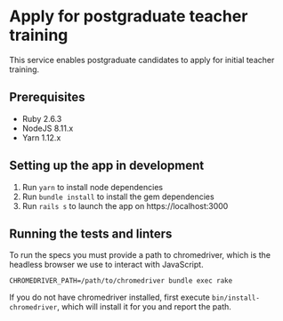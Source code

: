 # Apply for postgraduate teacher training

This service enables postgraduate candidates to apply for initial teacher
training.

## Prerequisites

- Ruby 2.6.3
- NodeJS 8.11.x
- Yarn 1.12.x

## Setting up the app in development

1. Run `yarn` to install node dependencies
2. Run `bundle install` to install the gem dependencies
3. Run `rails s` to launch the app on https://localhost:3000

## Running the tests and linters

To run the specs you must provide a path to chromedriver, which is the headless
browser we use to interact with JavaScript.

```
CHROMEDRIVER_PATH=/path/to/chromedriver bundle exec rake
```

If you do not have chromedriver installed, first execute
`bin/install-chromedriver`, which will install it for you and report the path.
